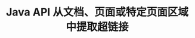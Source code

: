 ---
############################# Static ############################
layout: "auto-gen-gist"
draft: false
path: "zh/parser/java/extract/ods/"
otherformats: DOC DOT DOCX DOCM DOTX DOTM TXT ODT OTT RTF PDF XHTML MHTML MD XML EPUB FB2 CHM XLS XLT XLSX XLSM XLSB XLTX XLTM CSV OTS XLA XLAM PPT PPTX  PPS POT PPSX PPTM POTX PPSM ODP OTP PST OST EML EMLX MSG ONE 

############################# Head ############################
head_title: "通过 Java API 从文档、页面或页面区域中提取超链接"
head_description: "GroupDocs.Parser Java API 允许开发人员从文档、文档页面或 Excel、PowerPoint、PDF、Outlook 等的特定页面区域中提取超链接。"

############################# Header ############################
title: "Java API 从文档、页面或特定页面区域中提取超链接 "
description: "GroupDocs.Parser Java API 允许开发人员从文档、文档页面或 PDF、DOCX、PPTX、EML、MSG、XLS、XLSX、CSV、RTF、EPUB 等的特定页面区域中提取超链接，从而使他们的工作变得轻松。"

######################### Download Button #######################
button:
    enable: true

############################# About ############################
about:
    enable: true
    title: "如何通过 Java 从各种文档中提取超链接？"
    content: |
       该网页解释了如何仅使用几行 Java 代码从不同类型的文档、文档页面或页面的特定区域解析和提取超链接。 超链接对于在页面或网站之间导航非常有用，可以指向整个文档或文档中的特定部分、图形、声音、电子邮件地址等。 GroupDocs.Parser for Java 是一个非常强大的 API，它允许软件开发人员解析文档并从他们自己的 Java 应用程序中的各种流行文档中提取文本和元数据。 它包含几个高级功能，用于从 PDF、电子邮件、电子书、Microsoft Office 格式等各种文档类型中提取文本和超链接：Word（DOC、DOCX）、PowerPoint（PPT、PPTX）、Excel（XLS、XLSX）、LibreOffice 格式 还有很多。

############################# content ############################
steps:
    enable: true
    block:
    - title_left: "如何从 ODS 文档中提取超链接"
      content_left: |
       GroupDocs.Parser Java 包含从 ODS 文档中提取超链接的功能。 以下 Java 代码示例显示了如何从 ODS 文档中提取超链接。 

      title_right: "通过 Java 提取超链接"
      content_right: |
        * 创建 [Parser](https://apireference.groupdocs.com/parser/java/com.groupdocs.parser/Parser) 的实例
        * 检查文档是否支持超链接提取
        * 从文档中提取超链接
        * 调用 [GetHyperlinks](https://apireference.groupdocs.com/parser/java/com.groupdocs.parser/Parser#getHyperlinks()) 方法从整个文档中提取所有超链接。
        * 遍历超链接并打印超链接 URL

      gisthash: "036de701f5f17a02dd2353ee547afd5b"
      gistfile: "extract_hyperlinks_form_documents.java"

    - title_left: "如何从 ODS 文档页面中提取超链接"
      content_left: |
       GroupDocs.Parser .NET 允许软件开发人员使用几行代码从 ODS 文档中提取超链接。 下面的 C# .NET 代码显示了 ODS 文档中的超链接提取。 

      title_right: "通过 Java 提取超链接"
      content_right: |
        * 创建 [Parser](https://apireference.groupdocs.com/parser/java/com.groupdocs.parser/Parser) 的实例
        * 检查文档是否支持超链接提取
        * 通过调用 [getDocumentInfo][https://apireference.groupdocs.com/parser/java/com.groupdocs.parser/Parser#getDocumentInfo()) 方法获取文档信息。
        * 遍历页面并打印页码
        * 从文档中提取超链接
        * 调用 [GetHyperlinks](https://apireference.groupdocs.com/parser/java/com.groupdocs.parser/Parser#getHyperlinks()) 方法从整个文档中提取所有超链接。
        * 遍历超链接并打印超链接 URL
     
      gisthash: "bcca6319f2287edb7295443c1def46ee"
      gistfile: "extract_hyperlinks_form_documents_page.java"
      
    - title_left: "从 ODS 文档页面区域提取超链接"
      content_left: |
       GroupDocs.Parser Java API 提供了从 ODS 文档的页面轻松提取超链接的完整支持。 下面的 Java 代码展示了程序员如何从他们自己的 Java 应用程序中的 ODS 文档页面区域中提取超链接。

      title_right: "如何使用 Java 提取超链接？"
      content_right: |
        *创建 [Parser](https://apireference.groupdocs.com/parser/java/com.groupdocs.parser/Parser)  的实例
        * 检查文档是否支持超链接提取
        * 创建用于超链接提取的选项
        * 调用 [GetHyperlinks](https://apireference.groupdocs.com/parser/java/com.groupdocs.parser/Parser#getHyperlinks()) 方法从整个文档中提取所有超链接。
        * 遍历超链接并打印超链接 URL
     
      gisthash: "4aefff1fcc6733c0fc12b736d7e36711"
      gistfile: "hyperlinks_extraction_from_document_page_area.java"

    - title_left: "系统要求"
      content_left: |
        所有主要平台和操作系统都支持 Java 的 GroupDocs.Parser。 它可以生成 Microsoft Word、Excel、PowerPoint、Outlook、OpenOffice 和 50 多种其他格式的文档。 有关完整的系统要求指南，请在执行以下代码之前访问系统要求，请确保您的系统上安装了以下先决条件：
        * 操作系统：Microsoft Windows、Linux、MacOS
        * Java 版本支持：J2SE 7.0 (1.7)、J2SE 8.0 (1.8) 或以上
        * 从 GroupDocs [Repository](https://repository.groupdocs.com/webapp/#/artifacts/browse/tree/General/repo/com/groupdocs/groupdocs-parser) 获取最新版本的 GroupDocs.Assembly Java API
        
      title_right: "为什么使用 GroupDocs.Assembly"
      content_right: |
        * 从任何支持的文档中提取纯文本。
        * 目录提取支持
        * 提取格式化文本、元数据、图像、容器和附件。
        * 通过用户定义的模板解析文档。
        *使用关键字或正则表达式搜索文本。
        * 结构化文本提取支持
        * 提取一些支持的文档格式的目录。
        * 从 PDF 文档中解析表单数据。

demos:
    enable: true
        

more_formats:
    enable: true


back_to_top:
    enable: true
---